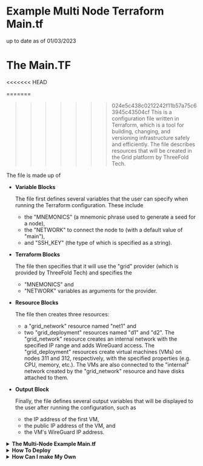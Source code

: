 # Example Multi Node Terraform Main.tf

up to date as of 01/03/2023

# The Main.TF 

<<<<<<< HEAD

=======
>>>>>>> 024e5c438c0212242f11b57a75c63945c43504cf
This is a configuration file written in Terraform, which is a tool for building, changing, and versioning infrastructure safely and efficiently. The file describes resources that will be created in the Grid platform by ThreeFold Tech.

The file is made up of 
- **Variable Blocks**

    The file first defines several variables that the user can specify when running the Terraform configuration. These include 
    - the "MNEMONICS" (a mnemonic phrase used to generate a seed for a node), 
    - the "NETWORK" to connect the node to (with a default value of "main"), 
    - and "SSH_KEY" (the type of which is specified as a string).

- **Terraform Blocks**

    The file then specifies that it will use the "grid" provider (which is provided by ThreeFold Tech) and specifies the
    - "MNEMONICS" and 
    - "NETWORK" 
    variables as arguments for the provider.

- **Resource Blocks**

    The file then creates three resources: 
    - a "grid_network" resource named "net1" and 
    - two "grid_deployment" resources named "d1" and "d2". The "grid_network" resource creates an internal network with the specified IP range and adds WireGuard access. The "grid_deployment" resources create virtual machines (VMs) on nodes 311 and 312, respectively, with the specified properties (e.g. CPU, memory, etc.). The VMs are also connected to the "internal" network created by the "grid_network" resource and have disks attached to them.

- **Output Block**

    Finally, the file defines several output variables that will be displayed to the user after running the configuration, such as 
    - the IP address of the first VM, 
    - the public IP address of the VM, and 
    - the VM's WireGuard IP address.

<details>
    <summary><b>The Multi-Node Example Main.tf</b></Summary>

```
variable "MNEMONICS" {
  type        = string
  description = "The mnemonic phrase used to generate the seed for the node."
}

variable "NETWORK" {
  type        = string
  default     = "main"
  description = "The network to connect the node to."
}


variable "SSH_KEY" {
  type = string
}


terraform {
  required_providers {
    grid = {
      source = "threefoldtech/grid"
    }
  }
}

provider "grid" {
    mnemonics = "${var.MNEMONICS}"
    network = "${var.NETWORK}"  
}

resource "grid_network" "net1" {
    nodes = [311, 312]
    ip_range = "10.32.0.0/16"
    name = "internal"
    description = "Internal subnet"
    add_wg_access = true
}
resource "grid_deployment" "d1" {
  node = 311
  network_name = grid_network.net1.name
  disks {
    name = "data"
    size = 25
  }
    vms {
    name = "vm1"
    description ="Test vm 1"
    flist = "https://hub.grid.tf/tf-official-vms/ubuntu-22.04-lts.flist"
    cpu = 4
    publicip = true
    publicip6 = true
    memory = 8192
    mounts {
        disk_name = "data"
        mount_point = "/data"
    }
    planetary = true
    env_vars = {
      SSH_KEY = "${var.SSH_KEY}"
    }
  }
}
resource "grid_deployment" "d2" {
  node = 312
  network_name = grid_network.net1.name
  disks {
    name = "data"
    size = 25
  }
    vms {
    name = "vm2"
    description ="Test vm 2"
    flist = "https://hub.grid.tf/tf-official-vms/ubuntu-22.04-lts.flist"
    cpu = 4
    publicip = true
    publicip6 = true
    memory = 8192
    mounts {
        disk_name = "data"
        mount_point = "/data"
    }
    planetary = true
    env_vars = {
      SSH_KEY = "${var.SSH_KEY}"
    }
  }
}
output "wg_config" {
value = grid_network.net1.access_wg_config
}
output "node1_vm1_ip" {
value = grid_deployment.d1.vms[0].ip
}
output "public_ip" {
value = grid_deployment.d1.vms[0].computedip
}
output "public_ip6" {
value = grid_deployment.d1.vms[0].computedip6
}
output "ygg_ip" {
value = grid_deployment.d1.vms[0].ygg_ip
}
```
</details>

<details>
    <summary><b> How To Deploy</b></Summary>

To deploy the main.tf IF the file is located in /deployments/testdeployments, you would need to navigate to the /deployments/testdeployments directory and run the following command:

```
terraform init
```

This command will initialize the current working directory as a Terraform configuration directory and install the required provider(s) specified in the configuration.

Next, you would need to create a file called env.tfvars in the /deployments directory, which should contain the values for the variables defined in main.tf. For example:

```
MNEMONICS = "abandon abandon abandon abandon abandon abandon abandon abandon abandon abandon abandon abandon"
NETWORK = "testnet"
SSH_KEY = "ssh-rsa AAAAB3NzaC1yc2EAAAADAQABAAABAQDGxLxD7Vb+Q2uG5jJnCzGzo5P5M5ty5LXc5vF8WxZ6IgZ+fta0rmecv+8tGJ10dOm1tF9A0vG8W+jPfZ0+GAZMLL+oN8wz+1hE2GJbT+T3r1WbL/ZpDdZoLLIo+zRfWGfrHc2QhF9T3SSrTbTnZpTdDxTn7vF8BwWFrzjdYiei+9GvM8QtdxZjJcZiEf1LhG8Qzwrc5a5n0if5cXpjm5x"
```

Then, you can run the following command to deploy the configuration:

```
terraform apply -parallelism=1 -auto-approve -var-file="/deployments/env.tfvars"
```

This command will apply the changes specified in the configuration and create the resources defined in main.tf. The -var-file flag specifies the path to the env.tfvars file, which contains the values for the variables defined in the configuration.

After the resources have been created, you can view the output variables by running:

```
terraform output
```
</details>

<details>
    <summary><b>How Can I make My Own</b></Summary> 

Here is a detailed explanation of each block and sub-block in the provided main.tf file:

```
variable "MNEMONICS" {
  type        = string
  description = "The mnemonic phrase used to generate the seed for the node."
}
```

This block defines a variable called "MNEMONICS" of type "string". When the configuration is run, the user will be prompted to provide a value for this variable. The "description" field provides a brief explanation of the purpose of this variable.

An example value for this variable could be:

```
MNEMONICS = "abandon abandon abandon abandon abandon abandon abandon abandon abandon abandon abandon abandon"
Copy code
variable "NETWORK" {
  type        = string
  default     = "main"
  description = "The network to connect the node to."
}
```

This block defines a variable called "NETWORK" of type "string". The "default" field specifies that the default value for this variable is "main", so if the user does not specify a value for this variable when running the configuration, the value "main" will be used. The "description" field provides a brief explanation of the purpose of this variable.

An example value for this variable could be:

```
NETWORK = "testnet"
```


This block defines a variable called "SSH_KEY" of type "string". No default value is specified, so the user will be required to provide a value for this variable when running the configuration.

An example value for this variable could be:

```
SSH_KEY = "ssh-rsa AAAAB3NzaC1yc2EAAAADAQABAAABAQDGxLxD7Vb+Q2uG5jJnCzGzo5P5M5ty5LXc5vF8WxZ6IgZ+fta0rmecv+8tGJ10d
```

```
terraform {
  required_providers {
    grid = {
      source = "threefoldtech/grid"
    }
  }
}
```

This block specifies that the configuration will use the "grid" provider, which is provided by ThreeFold Tech. The "source" field specifies the location of the provider, which in this case is "threefoldtech/grid".

```
provider "grid" {
    mnemonics = "${var.MNEMONICS}"
    network = "${var.NETWORK}"  
}
```

This block specifies that the provider is the "grid" provider and that it should use the values of the "MNEMONICS" and "NETWORK" variables as arguments.

```
resource "grid_network" "net1" {
    nodes = [311, 312]
    ip_range = "10.32.0.0/16"
    name = "internal"
    description = "Internal subnet"
    add_wg_access = true
}
```

This block creates a "grid_network" resource named "net1". The "grid_network" resource creates an internal network on the specified nodes (in this case, nodes 311 and 312) with the specified IP range, name, and description. The "add_wg_access" field specifies that WireGuard access should be added to the network.

```
resource "grid_deployment" "d1" {
  node = 311
  network_name = grid_network.net1.name
  disks {
    name = "data"
    size = 25
  }
  vms {
    name = "vm1"
    description ="Test vm 1"
    flist = "https://hub.grid.tf/tf-official-vms/ubuntu-22.04-lts.flist"
    cpu = 4
    publicip = true
    publicip6 = true
    memory = 8192
    mounts {
        disk_name = "data"
        mount_point = "/data"
    }
    planetary = true
    env_vars = {
      SSH_KEY = "${var.SSH_KEY}"
    }
  }
}
```

This block creates a "grid_deployment" resource named "d1". The "grid_deployment" resource creates a VM on node 311, which is connected to the "internal" network created by the "grid_network" resource. The VM has the specified name, description, and properties (e.g. CPU, memory, etc.). The "flist" field specifies the URL of the file list to use for the VM. The "publicip" and "publicip6" fields specify that the VM should have a public IP address and a public IPv6 address, respectively. The "mounts" block specifies that the VM should have a disk attached to it at the specified mount point. The "env_vars" block specifies environment variables that should be set for the VM, in this case setting the value of the "SSH_KEY" variable as the value of the "SSH_KEY" environment variable.

```
resource "grid_deployment" "d2" {
  node = 312
  network_name = grid_network.net1.name
  disks {
    name = "data"
    size = 25
  }
  vms {
    name = "vm2"
    description ="Test vm 2"
    flist = "https://hub.grid.tf/tf-official-vms/ubuntu-22.04-lts.flist"
    cpu = 4
    publicip = true
    publicip6 = true
    memory = 8192
    mounts {
        disk_name = "data"
        mount_point = "/data"
    }
    planetary = true
    env_vars = {
      SSH_KEY = "${var.SSH_KEY}"
    }
  }
}
```
This block is similar to the previous "grid_deployment" block (for "d1"), except that it creates a VM on node 312 instead of node 311.

```
output "wg_config" {
  value = grid_network.net1.access_wg_config
}
```

This block defines an output variable called "wg_config" that will display the WireGuard configuration for the "internal" network created by the "grid_network" resource.

```
output "node1_vm1_ip" {
  value = grid_deployment.d1.vms[0].ip
}
```

This block defines an output variable called "node1_vm1_ip" that will display the IP address of the first VM created by the "grid_deployment" resource "d1".

```
output "public_ip" {
  value = grid_deployment.d1.vms[0].computedip
}
```

This block defines an output variable called "public_ip" that will display the public IP address of the first VM created by the "grid_deployment" resource "d1".

```
output "public_ip6" {
  value = grid_deployment.d1.vms[0].computedip6
}
```

This block defines an output variable called "public_ip6" that will display the public IPv6 address of the first VM created by the "grid_deployment" resource "d1".

```
output "ygg_ip" {
  value = grid_deployment.d1.vms[0].ygg_ip
}
```

This block defines an output variable called "ygg_ip" that will display the Yggdrasil IP address of the first VM created by the "grid_deployment" resource "d1".
</details>
